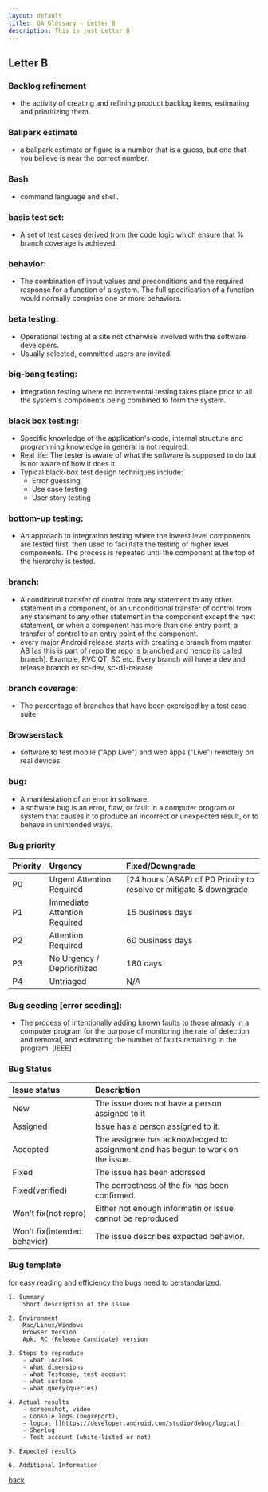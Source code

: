 ```yaml
---
layout: default
title:  QA Glossary - Letter B
description: This is just Letter B
---
```


## Letter B

### Backlog refinement 
- the activity of creating and refining product backlog items, estimating and prioritizing them.

### Ballpark estimate 
- a ballpark estimate or figure is a number that is a guess, but one that you believe is near the correct number.
### Bash 
- command language and shell.

### basis test set: 
- A set of test cases derived from the code logic which ensure that \%
branch coverage is achieved.

### behavior: 
- The combination of input values and preconditions and the required response
for a function of a system. The full specification of a function would normally comprise one or more behaviors.

### beta testing:
- Operational testing at a site not otherwise involved with the software developers.
- Usually selected, committed users are invited.

### big-bang testing: 
- Integration testing where no incremental testing takes place prior to all the system's components being combined to form the system.

### black box testing:
* Specific knowledge of the application's code, internal structure and programming knowledge in general is not required.
* Real life: The tester is aware of what the software is supposed to do but is not aware of how it does it.
* Typical black-box test design techniques include:
    - Error guessing
    - Use case testing
    - User story testing

### bottom-up testing: 
* An approach to integration testing where the lowest level components are tested first, then used to facilitate the testing of higher level components. The process is repeated until the component at the top of the hierarchy is tested.

### branch: 
- A conditional transfer of control from any statement to any other statement in a component, or an unconditional transfer of control from any statement to any other statement in the component except the next statement, or when a component has more than one entry point, a transfer of control to an entry point of the component.
- every major Android release starts with creating a branch from master AB [as this is part of repo the repo is branched and hence its called branch]. Example, RVC,QT, SC etc. Every branch will have a dev and release branch ex sc-dev, sc-d1-release

### branch coverage: 
- The percentage of branches that have been exercised by a test case suite

### Browserstack 
- software to test mobile ("App Live") and web apps ("Live") remotely on real devices.

###  bug: 
- A manifestation of an error in software.
- a software bug is an error, flaw, or fault in a computer program or system that causes it to produce an incorrect or unexpected result, or to behave in unintended ways.

### Bug priority

| Priority        | Urgency         | Fixed/Downgrade |
|:-------------|:------------------|:------|
| P0 | Urgent Attention Required | [24 hours (ASAP) of P0 Priority to resolve or mitigate & downgrade  |
| P1 | Immediate Attention Required | 15 business days  |
| P2 | Attention Required | 60 business days |
| P3 | No Urgency / Deprioritized | 180 days  |
| P4 | Untriaged | N/A |


###  Bug seeding [error seeding]: 
- The process of intentionally adding known faults to those already in a computer program for the purpose of monitoring the rate of detection and removal, and estimating the number of faults remaining in the program. [IEEE]

###  Bug Status

| Issue status        | Description         |  |
|:-------------|:------------------|:------|
| New | The issue does not have a person assigned to it |   |
| Assigned | Issue has a person assigned to it. |  |
| Accepted | The assignee has acknowledged to assignment and has begun to work on the issue. |
| Fixed | The issue has been addrssed |   |
| Fixed(verified) | The correctness of the fix has been confirmed. |  |
| Won't fix(not repro) | Either not enough informatin or issue cannot be reproduced |  |
| Won't fix(intended behavior) | The issue describes expected behavior. |  |

### Bug template
for easy reading and efficiency the bugs need to be standarized. 

```
1. Summary
    Short description of the issue
    
2. Environment
    Mac/Linux/Windows
    Browser Version
    Apk, RC (Release Candidate) version
    
3. Steps to reproduce
    - what locales
    - what dimensions
    - what Testcase, test account
    - what surface
    - what query(queries)
    
4. Actual results
    - screenshot, video
    - Console logs (bugreport), 
    - logcat []https://developer.android.com/studio/debug/logcat]; 
    - Sherlog
    - Test account (white-listed or not)
        
5. Expected results

6. Additional Information
```



[back](./)